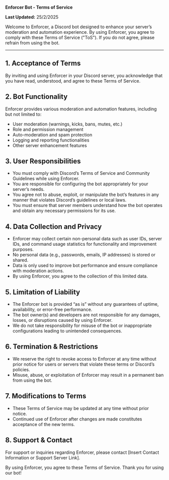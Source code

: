 **Enforcer Bot - Terms of Service**

**Last Updated:** 25/2/2025

Welcome to Enforcer, a Discord bot designed to enhance your server’s moderation and automation experience. By using Enforcer, you agree to comply with these Terms of Service ("ToS"). If you do not agree, please refrain from using the bot.

---

## 1. **Acceptance of Terms**
By inviting and using Enforcer in your Discord server, you acknowledge that you have read, understood, and agree to these Terms of Service.

## 2. **Bot Functionality**
Enforcer provides various moderation and automation features, including but not limited to:
- User moderation (warnings, kicks, bans, mutes, etc.)
- Role and permission management
- Auto-moderation and spam protection
- Logging and reporting functionalities
- Other server enhancement features

## 3. **User Responsibilities**
- You must comply with Discord’s Terms of Service and Community Guidelines while using Enforcer.
- You are responsible for configuring the bot appropriately for your server’s needs.
- You agree not to abuse, exploit, or manipulate the bot’s features in any manner that violates Discord’s guidelines or local laws.
- You must ensure that server members understand how the bot operates and obtain any necessary permissions for its use.

## 4. **Data Collection and Privacy**
- Enforcer may collect certain non-personal data such as user IDs, server IDs, and command usage statistics for functionality and improvement purposes.
- No personal data (e.g., passwords, emails, IP addresses) is stored or shared.
- Data is only used to improve bot performance and ensure compliance with moderation actions.
- By using Enforcer, you agree to the collection of this limited data.

## 5. **Limitation of Liability**
- The Enforcer bot is provided “as is” without any guarantees of uptime, availability, or error-free performance.
- The bot owner(s) and developers are not responsible for any damages, losses, or disruptions caused by using Enforcer.
- We do not take responsibility for misuse of the bot or inappropriate configurations leading to unintended consequences.

## 6. **Termination & Restrictions**
- We reserve the right to revoke access to Enforcer at any time without prior notice for users or servers that violate these terms or Discord’s policies.
- Misuse, abuse, or exploitation of Enforcer may result in a permanent ban from using the bot.

## 7. **Modifications to Terms**
- These Terms of Service may be updated at any time without prior notice.
- Continued use of Enforcer after changes are made constitutes acceptance of the new terms.

## 8. **Support & Contact**
For support or inquiries regarding Enforcer, please contact [Insert Contact Information or Support Server Link].

By using Enforcer, you agree to these Terms of Service. Thank you for using our bot!

